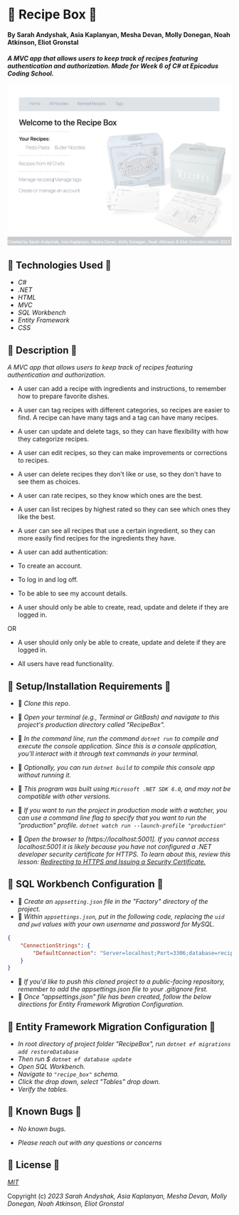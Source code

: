 # 🍲 Recipe Box 🍲

#### By Sarah Andyshak, Asia Kaplanyan, Mesha Devan, Molly Donegan, Noah Atkinson, Eliot Gronstal

#### _A MVC app that allows users to keep track of recipes featuring authentication and authorization. Made for Week 6 of C# at Epicodus Coding School._

![](landingpage.png)

## 🧂 Technologies Used 🧂
 
* _C#_
* _.NET_
* _HTML_
* _MVC_
* _SQL Workbench_
* _Entity Framework_
* _CSS_

## 🧂 Description 🧂

_A MVC app that allows users to keep track of recipes featuring authentication and authorization._

* A user can add a recipe with ingredients and instructions, to remember how to prepare favorite dishes.

* A user can tag recipes with different categories, so recipes are easier to find. A recipe can have many tags and a tag can have many recipes.

* A user can update and delete tags, so they can have flexibility with how they categorize recipes.

* A user can edit recipes, so they can make improvements or corrections to recipes.

* A user can delete recipes they don't like or use, so they don't have to see them as choices.

* A user can rate recipes, so they know which ones are the best.

* A user can list recipes by highest rated so they can see which ones they like the best.

* A user can see all recipes that use a certain ingredient, so they can more easily find recipes for the ingredients they have.

* A user can add authentication:

* To create an account.
* To log in and log off.
* To be able to see my account details.

* A user should only be able to create, read, update and delete if they are logged in.

OR

* A user should only only be able to create, update and delete if they are logged in. 

* All users have read functionality.

## 🧂 Setup/Installation Requirements 🧂

* 🔨 _Clone this repo._
* 🔨 _Open your terminal (e.g., Terminal or GitBash) and navigate to this project's production directory called "RecipeBox"._
* 🔨 _In the command line, run the command ``dotnet run`` to compile and execute the console application. Since this is a console application, you'll interact with it through text commands in your terminal._
* 🔨 _Optionally, you can run ``dotnet build`` to compile this console app without running it._
* 🔨 _This program was built using `Microsoft .NET SDK 6.0`, and may not be compatible with other versions._

* 🔨 _If you want to run the project in production mode with a watcher, you can use a command line flag to specify that you want to run the "production" profile. ``dotnet watch run --launch-profile "production"``_
* 🔨 _Open the browser to [https://localhost:5001]. If you cannot access localhost:5001 it is likely because you have not configured a .NET developer security certificate for HTTPS. To learn about this, review this lesson: [Redirecting to HTTPS and Issuing a Security Certificate.](https://www.learnhowtoprogram.com/c-and-net/basic-web-applications/redirecting-to-https-and-issuing-a-security-certificate)_

## 🧂 SQL Workbench Configuration 🧂
* 🔧 _Create an `appsetting.json` file in the "Factory" directory of the project._
* 🔧 _Within `appsettings.json`, put in the following code, replacing the `uid` and `pwd` values with your own username and password for MySQL._ 
```json
{
    "ConnectionStrings": {
        "DefaultConnection": "Server=localhost;Port=3306;database=recipe_box;uid=[YOUR-USERNAME-HERE];pwd=[YOUR-PASSWORD-HERE];"
    }
}
```
* 🔧 _If you'd like to push this cloned project to a public-facing repository, remember to add the appsettings.json file to your .gitignore first._
* 🔧 _Once "appsettings.json" file has been created, follow the below directions for Entity Framework Migration Configuration._ 

## 🧂 Entity Framework Migration Configuration 🧂

* _In root directory of project folder "RecipeBox", run `dotnet ef migrations add restoreDatabase`_
* _Then run $ `dotnet ef database update`_
* _Open SQL Workbench._
* _Navigate to `"recipe_box"` schema._
* _Click the drop down, select "Tables" drop down._
* _Verify the tables._

## 🥟 Known Bugs 🥟

* _No known bugs._

* _Please reach out with any questions or concerns_

## 🥟 License 🥟

_[MIT](https://opensource.org/license/mit/)_

Copyright (c) _2023_ _Sarah Andyshak, Asia Kaplanyan, Mesha Devan, Molly Donegan, Noah Atkinson, Eliot Gronstal_